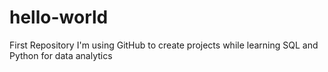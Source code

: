 # hello-world
First Repository
I'm using GitHub to create projects while learning SQL and Python for data analytics
